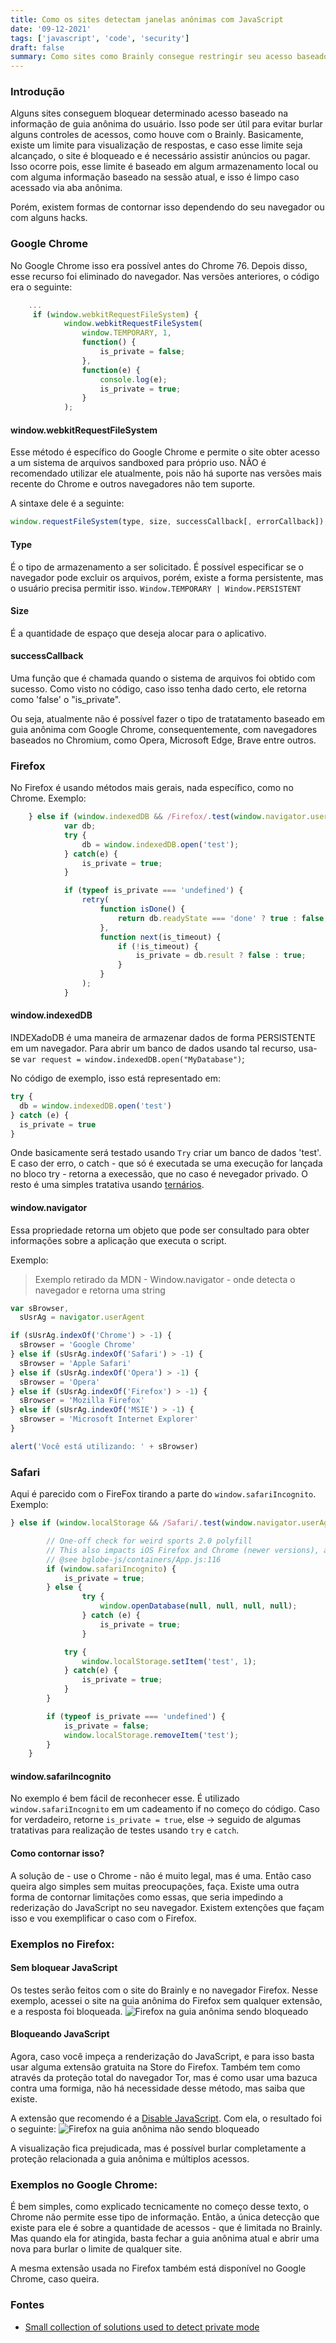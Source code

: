 ```yaml
---
title: Como os sites detectam janelas anônimas com JavaScript
date: '09-12-2021'
tags: ['javascript', 'code', 'security']
draft: false
summary: Como sites como Brainly consegue restringir seu acesso baseado na informação de se sua guia é anônima ou não?
---
```


### Introdução

Alguns sites conseguem bloquear determinado acesso baseado na informação de guia anônima do usuário. Isso pode ser útil para evitar burlar alguns controles de acessos, como houve com o Brainly. Basicamente, existe um limite para visualização de respostas, e caso esse limite seja alcançado, o site é bloqueado e é necessário assistir anúncios ou pagar. Isso ocorre pois, esse limite é baseado em algum armazenamento local ou com alguma informação baseado na sessão atual, e isso é limpo caso acessado via aba anônima.

Porém, existem formas de contornar isso dependendo do seu navegador ou com alguns hacks.

### Google Chrome

No Google Chrome isso era possível antes do Chrome 76. Depois disso, esse recurso foi eliminado do navegador. Nas versões anteriores, o código era o seguinte:

```javascript
    ...
     if (window.webkitRequestFileSystem) {
	        window.webkitRequestFileSystem(
	            window.TEMPORARY, 1,
	            function() {
	                is_private = false;
	            },
	            function(e) {
	                console.log(e);
	                is_private = true;
	            }
	        );
```

#### window.webkitRequestFileSystem

Esse método é específico do Google Chrome e permite o site obter acesso a um sistema de arquivos sandboxed para próprio uso. NÃO é recomendado utilizar ele atualmente, pois não há suporte nas versões mais recente do Chrome e outros navegadores não tem suporte.

A sintaxe dele é a seguinte:

```javascript
window.requestFileSystem(type, size, successCallback[, errorCallback]);
```

#### Type

É o tipo de armazenamento a ser solicitado. É possível especificar se o navegador pode excluir os arquivos, porém, existe a forma persistente, mas o usuário precisa permitir isso. `Window.TEMPORARY | Window.PERSISTENT`

#### Size

É a quantidade de espaço que deseja alocar para o aplicativo.

#### successCallback

Uma função que é chamada quando o sistema de arquivos foi obtido com sucesso. Como visto no código, caso isso tenha dado certo, ele retorna como 'false' o "is_private".

Ou seja, atualmente não é possível fazer o tipo de tratatamento baseado em guia anônima com Google Chrome, consequentemente, com navegadores baseados no Chromium, como Opera, Microsoft Edge, Brave entre outros.

### Firefox

No Firefox é usando métodos mais gerais, nada específico, como no Chrome. Exemplo:

```javascript
	} else if (window.indexedDB && /Firefox/.test(window.navigator.userAgent)) {
	        var db;
	        try {
	            db = window.indexedDB.open('test');
	        } catch(e) {
	            is_private = true;
	        }

	        if (typeof is_private === 'undefined') {
	            retry(
	                function isDone() {
	                    return db.readyState === 'done' ? true : false;
	                },
	                function next(is_timeout) {
	                    if (!is_timeout) {
	                        is_private = db.result ? false : true;
	                    }
	                }
	            );
	        }
```

#### window.indexedDB

INDEXadoDB é uma maneira de armazenar dados de forma PERSISTENTE em um navegador. Para abrir um banco de dados usando tal recurso, usa-se `var request = window.indexedDB.open("MyDatabase")`;

No código de exemplo, isso está representado em:

```javascript
try {
  db = window.indexedDB.open('test')
} catch (e) {
  is_private = true
}
```

Onde basicamente será testado usando `Try` criar um banco de dados 'test'. E caso der erro, o catch - que só é executada se uma execução for lançada no bloco try - retorna a execessão, que no caso é nevegador privado. O resto é uma simples tratativa usando [ternários](https://developer.mozilla.org/en-US/docs/Web/JavaScript/Reference/Operators/Conditional_Operator).

#### window.navigator

Essa propriedade retorna um objeto que pode ser consultado para obter informações sobre a aplicação que executa o script.

Exemplo:

> Exemplo retirado da MDN - Window.navigator - onde detecta o navegador e retorna uma string

```javascript
var sBrowser,
  sUsrAg = navigator.userAgent

if (sUsrAg.indexOf('Chrome') > -1) {
  sBrowser = 'Google Chrome'
} else if (sUsrAg.indexOf('Safari') > -1) {
  sBrowser = 'Apple Safari'
} else if (sUsrAg.indexOf('Opera') > -1) {
  sBrowser = 'Opera'
} else if (sUsrAg.indexOf('Firefox') > -1) {
  sBrowser = 'Mozilla Firefox'
} else if (sUsrAg.indexOf('MSIE') > -1) {
  sBrowser = 'Microsoft Internet Explorer'
}

alert('Você está utilizando: ' + sBrowser)
```

### Safari

Aqui é parecido com o FireFox tirando a parte do `window.safariIncognito`. Exemplo:

```javascript
} else if (window.localStorage && /Safari/.test(window.navigator.userAgent)) {

	    // One-off check for weird sports 2.0 polyfill
		// This also impacts iOS Firefox and Chrome (newer versions), apparently
	    // @see bglobe-js/containers/App.js:116
	    if (window.safariIncognito) {
	        is_private = true;
	    } else {
				try {
					window.openDatabase(null, null, null, null);
				} catch (e) {
					is_private = true;
				}

	        try {
		        window.localStorage.setItem('test', 1);
		    } catch(e) {
		        is_private = true;
		    }
	    }

	    if (typeof is_private === 'undefined') {
	        is_private = false;
	        window.localStorage.removeItem('test');
	    }
	}
```

#### window.safariIncognito

No exemplo é bem fácil de reconhecer esse. É utilizado `window.safariIncognito` em um cadeamento if no começo do código. Caso for verdadeiro, retorne `is_private = true`, else -> seguido de algumas tratativas para realização de testes usando `try` e `catch`.

#### Como contornar isso?

A solução de - use o Chrome - não é muito legal, mas é uma. Então caso queira algo simples sem muitas preocupações, faça. Existe uma outra forma de contornar limitações como essas, que seria impedindo a rederização do JavaScript no seu navegador. Existem extenções que façam isso e vou exemplificar o caso com o Firefox.

### Exemplos no Firefox:

#### Sem bloquear JavaScript

Os testes serão feitos com o site do Brainly e no navegador Firefox.
Nesse exemplo, acessei o site na guia anônima do Firefox sem qualquer extensão, e a resposta foi bloqueada.
![Firefox na guia anônima sendo bloqueado](https://raw.githubusercontent.com/vit0rr/portfolio/main/public/static/images/anonFirefoxBlock.png)

#### Bloqueando JavaScript

Agora, caso você impeça a renderização do JavaScript, e para isso basta usar alguma extensão gratuita na Store do Firefox. Também tem como através da proteção total do navegador Tor, mas é como usar uma bazuca contra uma formiga, não há necessidade desse método, mas saiba que existe.

A extensão que recomendo é a [Disable JavaScript](https://github.com/dpacassi/disable-javascript#supported-browsers). Com ela, o resultado foi o seguinte:
![Firefox na guia anônima não sendo bloqueado](https://raw.githubusercontent.com/vit0rr/portfolio/main/public/static/images/anonFirefoxAllow.png)

A visualização fica prejudicada, mas é possível burlar completamente a proteção relacionada a guia anônima e múltiplos acessos.

### Exemplos no Google Chrome:

É bem simples, como explicado tecnicamente no começo desse texto, o Chrome não permite esse tipo de informação. Então, a única detecção que existe para ele é sobre a quantidade de acessos - que é limitada no Brainly. Mas quando ela for atingida, basta fechar a guia anônima atual e abrir uma nova para burlar o limite de qualquer site.

A mesma extensão usada no Firefox também está disponível no Google Chrome, caso queira.

### Fontes

- [Small collection of solutions used to detect private mode](https://gist.github.com/kdzwinel/783df9b129ae5c8443dd96c0d4ed9723)
